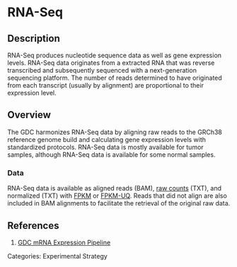 # RNA-Seq #
## Description ##

RNA-Seq produces nucleotide sequence data as well as gene expression levels. RNA-Seq data originates from a extracted RNA that was reverse transcribed and subsequently sequenced with a next-generation sequencing platform.  The number of reads determined to have originated from each transcript (usually by alignment) are proportional to their expression level.

## Overview ##

The GDC harmonizes RNA-Seq data by aligning raw reads to the GRCh38 reference genome build and calculating gene expression levels with standardized protocols. RNA-Seq data is mostly available for tumor samples, although RNA-Seq data is available for some normal samples.

### Data ###

RNA-Seq data is available as aligned reads (BAM), [raw counts](HTSeq-Counts.md) (TXT), and normalized (TXT) with [FPKM](HTSeq-FPKM.md) or [FPKM-UQ](HTSeq-FPKM-UQ.md). Reads that did not align are also included in BAM alignments to facilitate the retrieval of the original raw data.   

## References ##
1. [GDC mRNA Expression Pipeline](https://docs.gdc.cancer.gov/Data/Bioinformatics_Pipelines/Expression_mRNA_Pipeline/)

Categories: Experimental Strategy
